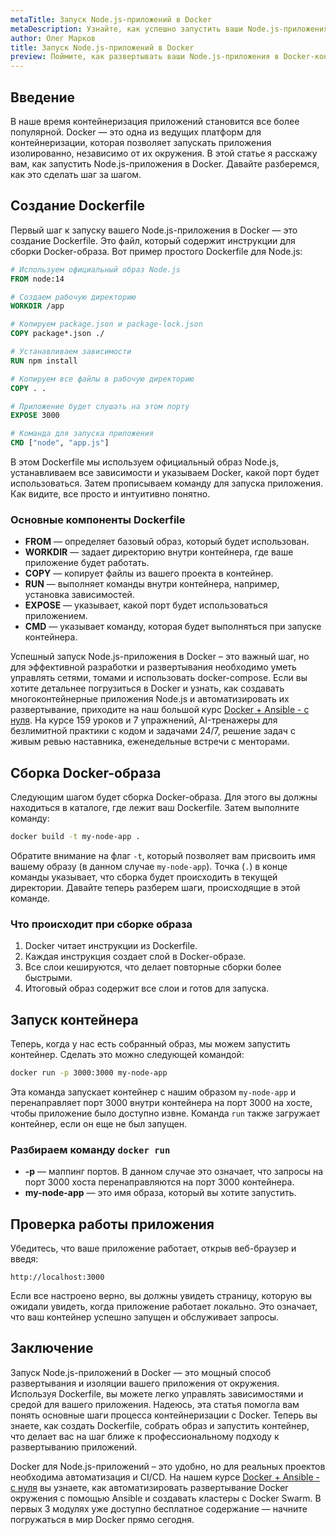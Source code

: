 ```yaml
---
metaTitle: Запуск Node.js-приложений в Docker
metaDescription: Узнайте, как успешно запустить ваши Node.js-приложения в контейнерах Docker, используя практические примеры и шаги для настройки окружения
author: Олег Марков
title: Запуск Node.js-приложений в Docker
preview: Поймите, как развертывать ваши Node.js-приложения в Docker-контейнерах с помощью простых шагов и примеров кода, которые делают процесс понятным даже для новичков
---
```


## Введение

В наше время контейнеризация приложений становится все более популярной. Docker — это одна из ведущих платформ для контейнеризации, которая позволяет запускать приложения изолированно, независимо от их окружения. В этой статье я расскажу вам, как запустить Node.js-приложения в Docker. Давайте разберемся, как это сделать шаг за шагом.

## Создание Dockerfile

Первый шаг к запуску вашего Node.js-приложения в Docker — это создание Dockerfile. Это файл, который содержит инструкции для сборки Docker-образа. Вот пример простого Dockerfile для Node.js:

```Dockerfile
# Используем официальный образ Node.js
FROM node:14

# Создаем рабочую директорию
WORKDIR /app

# Копируем package.json и package-lock.json
COPY package*.json ./

# Устанавливаем зависимости
RUN npm install

# Копируем все файлы в рабочую директорию
COPY . .

# Приложение будет слушать на этом порту
EXPOSE 3000

# Команда для запуска приложения
CMD ["node", "app.js"]
```

В этом Dockerfile мы используем официальный образ Node.js, устанавливаем все зависимости и указываем Docker, какой порт будет использоваться. Затем прописываем команду для запуска приложения. Как видите, все просто и интуитивно понятно.

### Основные компоненты Dockerfile

- **FROM** — определяет базовый образ, который будет использован.
- **WORKDIR** — задает директорию внутри контейнера, где ваше приложение будет работать.
- **COPY** — копирует файлы из вашего проекта в контейнер.
- **RUN** — выполняет команды внутри контейнера, например, установка зависимостей.
- **EXPOSE** — указывает, какой порт будет использоваться приложением.
- **CMD** — указывает команду, которая будет выполняться при запуске контейнера.

Успешный запуск Node.js-приложения в Docker – это важный шаг, но для эффективной разработки и развертывания необходимо уметь управлять сетями, томами и использовать docker-compose. Если вы хотите детальнее погрузиться в Docker и узнать, как создавать многоконтейнерные приложения Node.js и автоматизировать их развертывание, приходите на наш большой курс [Docker + Ansible - с нуля](https://purpleschool.ru/course/docker). На курсе 159 уроков и 7 упражнений, AI-тренажеры для безлимитной практики с кодом и задачами 24/7, решение задач с живым ревью наставника, еженедельные встречи с менторами.

## Сборка Docker-образа

Следующим шагом будет сборка Docker-образа. Для этого вы должны находиться в каталоге, где лежит ваш Dockerfile. Затем выполните команду:

```bash
docker build -t my-node-app .
```

Обратите внимание на флаг `-t`, который позволяет вам присвоить имя вашему образу (в данном случае `my-node-app`). Точка (`.`) в конце команды указывает, что сборка будет происходить в текущей директории. Давайте теперь разберем шаги, происходящие в этой команде.

### Что происходит при сборке образа

1. Docker читает инструкции из Dockerfile.
2. Каждая инструкция создает слой в Docker-образе.
3. Все слои кешируются, что делает повторные сборки более быстрыми.
4. Итоговый образ содержит все слои и готов для запуска.

## Запуск контейнера

Теперь, когда у нас есть собранный образ, мы можем запустить контейнер. Сделать это можно следующей командой:

```bash
docker run -p 3000:3000 my-node-app
```

Эта команда запускает контейнер с нашим образом `my-node-app` и перенаправляет порт 3000 внутри контейнера на порт 3000 на хосте, чтобы приложение было доступно извне. Команда `run` также загружает контейнер, если он еще не был запущен.

### Разбираем команду `docker run`

- **-p** — маппинг портов. В данном случае это означает, что запросы на порт 3000 хоста перенаправляются на порт 3000 контейнера. 
- **my-node-app** — это имя образа, который вы хотите запустить.

## Проверка работы приложения

Убедитесь, что ваше приложение работает, открыв веб-браузер и введя:

```
http://localhost:3000
```

Если все настроено верно, вы должны увидеть страницу, которую вы ожидали увидеть, когда приложение работает локально. Это означает, что ваш контейнер успешно запущен и обслуживает запросы.

## Заключение

Запуск Node.js-приложений в Docker — это мощный способ развертывания и изоляции вашего приложения от окружения. Используя Dockerfile, вы можете легко управлять зависимостями и средой для вашего приложения. Надеюсь, эта статья помогла вам понять основные шаги процесса контейнеризации с Docker. Теперь вы знаете, как создать Dockerfile, собрать образ и запустить контейнер, что делает вас на шаг ближе к профессиональному подходу к развертыванию приложений.

Docker для Node.js-приложений – это удобно, но для реальных проектов необходима автоматизация и CI/CD. На нашем курсе [Docker + Ansible - с нуля](https://purpleschool.ru/course/docker) вы узнаете, как автоматизировать развертывание Docker окружения с помощью Ansible и создавать кластеры с Docker Swarm. В первых 3 модулях уже доступно бесплатное содержание — начните погружаться в мир Docker прямо сегодня.
